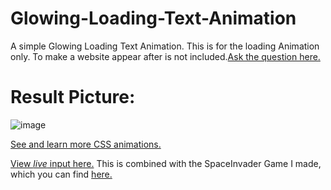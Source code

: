 # Glowing-Loading-Text-Animation
A simple Glowing Loading Text Animation.
This is for the loading Animation only. To make a website appear after is not included.[Ask the question here.](https://stackoverflow.com/)
# Result Picture:
![image](https://user-images.githubusercontent.com/120132998/217637473-43b8e2d0-18ee-42ae-94db-b00fe37e15f5.png)

[See and learn more CSS animations.](https://freefrontend.com/css-animation-examples/)

[View _live_ input here.](https://mkm12345.github.io/) This is combined with the SpaceInvader Game I made, which you can find [here.](https://github.com/MKM12345/games/blob/main/SpaceInvaders.htm)
